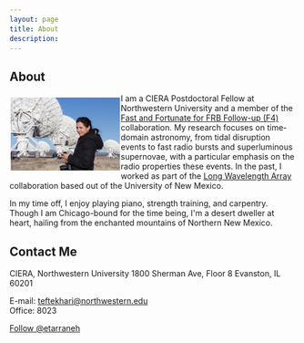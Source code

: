 ```yaml
---
layout: page
title: About
description: 
---
```

## About

<img src="images/profilepic.jpg" align="left" width="38%" style="display:inline;margin:7px 2px 6px 2px;"> I am a CIERA Postdoctoral Fellow at Northwestern University and a member of the [Fast and Fortunate for FRB Follow-up (F4)](https://sites.google.com/ucolick.org/f-4) collaboration. My research focuses on time-domain astronomy, from tidal disruption events to fast radio bursts and superluminous supernovae, with a particular emphasis on the radio properties these events. In the past, I worked as part of the [Long Wavelength Array](http://www.phys.unm.edu/~lwa/index.html) collaboration based out of the University of New Mexico.

In my time off, I enjoy playing piano, strength training, and carpentry. Though I am Chicago-bound for the time being, I'm a desert dweller at heart, hailing from the enchanted mountains of Northern New Mexico.

## Contact Me

CIERA, Northwestern University
1800 Sherman Ave, Floor 8
Evanston, IL 60201

E-mail: [teftekhari@northwestern.edu](mailto:teftekhari@northwestern.edu)  
Office: 8023

<a href="https://twitter.com/etarraneh" class="twitter-follow-button" data-show-count="false">Follow @etarraneh</a><script async src="//platform.twitter.com/widgets.js" charset="utf-8"></script>



